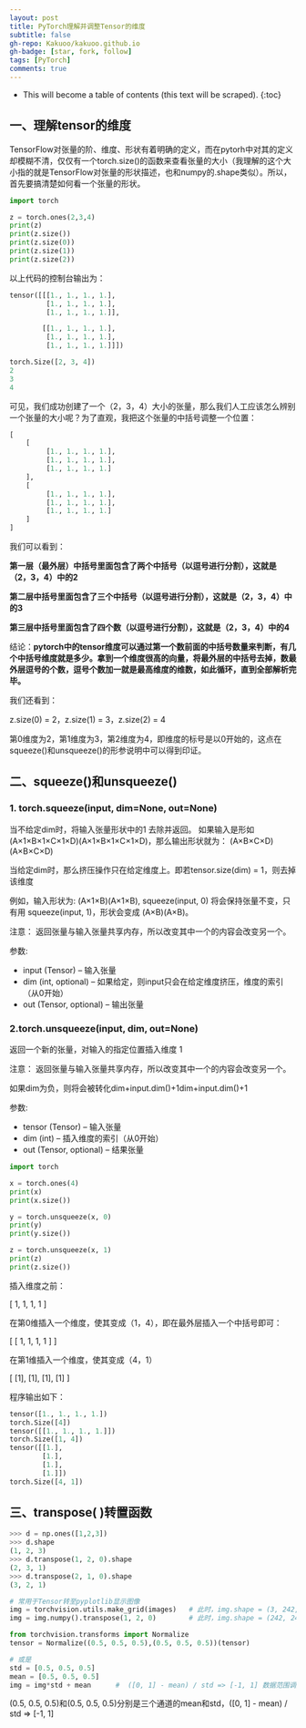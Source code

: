 ```yaml
---
layout: post
title: PyTorch理解并调整Tensor的维度
subtitle: false
gh-repo: Kakuoo/kakuoo.github.io
gh-badge: [star, fork, follow]
tags: [PyTorch]
comments: true
---
```

* This will become a table of contents (this text will be scraped).
{:toc}

## 一、理解tensor的维度

TensorFlow对张量的阶、维度、形状有着明确的定义，而在pytorh中对其的定义却模糊不清，仅仅有一个torch.size()的函数来查看张量的大小（我理解的这个大小指的就是TensorFlow对张量的形状描述，也和numpy的.shape类似）。所以，首先要搞清楚如何看一个张量的形状。

```python
import torch

z = torch.ones(2,3,4)
print(z)
print(z.size())
print(z.size(0))
print(z.size(1))
print(z.size(2))
```


以上代码的控制台输出为：

```python
tensor([[[1., 1., 1., 1.],
         [1., 1., 1., 1.],
         [1., 1., 1., 1.]],

        [[1., 1., 1., 1.],
     	 [1., 1., 1., 1.],
    	 [1., 1., 1., 1.]]])

torch.Size([2, 3, 4])
2
3
4
```

可见，我们成功创建了一个（2，3，4）大小的张量，那么我们人工应该怎么辨别一个张量的大小呢？为了直观，我把这个张量的中括号调整一个位置：

```python
[
    [
         [1., 1., 1., 1.],
         [1., 1., 1., 1.],
         [1., 1., 1., 1.]
    ],
    [
         [1., 1., 1., 1.],
         [1., 1., 1., 1.],
         [1., 1., 1., 1.]
    ]
]
```

 我们可以看到：

**第一层（最外层）中括号里面包含了两个中括号（以逗号进行分割），这就是（2，3，4）中的2**

**第二层中括号里面包含了三个中括号（以逗号进行分割），这就是（2，3，4）中的3**

**第三层中括号里面包含了四个数（以逗号进行分割），这就是（2，3，4）中的4**

结论：**pytorch中的tensor维度可以通过第一个数前面的中括号数量来判断，有几个中括号维度就是多少。拿到一个维度很高的向量，将最外层的中括号去掉，数最外层逗号的个数，逗号个数加一就是最高维度的维数，如此循环，直到全部解析完毕。**

我们还看到：

z.size(0) = 2，z.size(1) = 3，z.size(2) = 4

第0维度为2，第1维度为3，第2维度为4，即维度的标号是以0开始的，这点在squeeze()和unsqueeze()的形参说明中可以得到印证。

## 二、squeeze()和unsqueeze()

### 1. torch.squeeze(input, dim=None, out=None)

  当不给定dim时，将输入张量形状中的1 去除并返回。 如果输入是形如(A×1×B×1×C×1×D)(A×1×B×1×C×1×D)，那么输出形状就为： (A×B×C×D)(A×B×C×D)

当给定dim时，那么挤压操作只在给定维度上。即若tensor.size(dim) = 1，则去掉该维度

例如，输入形状为: (A×1×B)(A×1×B), squeeze(input, 0) 将会保持张量不变，只有用 squeeze(input, 1)，形状会变成 (A×B)(A×B)。

注意： 返回张量与输入张量共享内存，所以改变其中一个的内容会改变另一个。

参数:

- input (Tensor) – 输入张量
- dim (int, optional) – 如果给定，则input只会在给定维度挤压，维度的索引（从0开始）
- out (Tensor, optional) – 输出张量

### 2.torch.unsqueeze(input, dim, out=None)

返回一个新的张量，对输入的指定位置插入维度 1

注意： 返回张量与输入张量共享内存，所以改变其中一个的内容会改变另一个。

如果dim为负，则将会被转化dim+input.dim()+1dim+input.dim()+1

参数:

- tensor (Tensor) – 输入张量
- dim (int) – 插入维度的索引（从0开始）
- out (Tensor, optional) – 结果张量

```python
import torch

x = torch.ones(4)
print(x)
print(x.size())

y = torch.unsqueeze(x, 0)
print(y)
print(y.size())

z = torch.unsqueeze(x, 1)
print(z)
print(z.size())
```


 插入维度之前：

[ 1, 1, 1, 1 ]

在第0维插入一个维度，使其变成（1，4），即在最外层插入一个中括号即可：

[ [ 1, 1, 1, 1 ] ]

在第1维插入一个维度，使其变成（4，1）

[ [1], [1], [1], [1] ]

程序输出如下：

```python
tensor([1., 1., 1., 1.])
torch.Size([4])
tensor([[1., 1., 1., 1.]])
torch.Size([1, 4])
tensor([[1.],
        [1.],
        [1.],
        [1.]])
torch.Size([4, 1])
```

## 三、transpose( )转置函数

```python
>>> d = np.ones([1,2,3])
>>> d.shape
(1, 2, 3)
>>> d.transpose(1, 2, 0).shape
(2, 3, 1)
>>> d.transpose(2, 1, 0).shape
(3, 2, 1)

# 常用于Tensor转至pyplotlib显示图像
img = torchvision.utils.make_grid(images)   # 此时，img.shape = (3, 242, 242)     C * H * W
img = img.numpy().transpose(1, 2, 0)    	# 此时，img.shape = (242, 242, 3)	   H * W * C
```

```python
from torchvision.transforms import Normalize
tensor = Normalize((0.5, 0.5, 0.5),(0.5, 0.5, 0.5))(tensor)

# 或是
std = [0.5, 0.5, 0.5]
mean = [0.5, 0.5, 0.5]
img = img*std + mean      #  ([0, 1] - mean) / std => [-1, 1] 数据范围调整至[-1, 1]
```

(0.5, 0.5, 0.5)和(0.5, 0.5, 0.5)分别是三个通道的mean和std，([0, 1] - mean) / std => [-1, 1]
